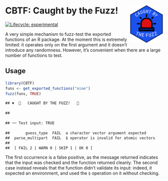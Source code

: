 
# CBTF: Caught by the Fuzz! <a href="https://www.youtube.com/watch?v=uJ-mpul94eo"><img src="man/figures/logo.png" align="right" height="120" /></a>

<!-- badges: start -->

[![Lifecycle:
experimental](https://img.shields.io/badge/lifecycle-experimental-orange.svg)](https://lifecycle.r-lib.org/articles/stages.html#experimental)
<!-- badges: end -->

A very simple mechanism to fuzz-test the exported functions of an R
package. At the moment this is extremely limited: it operates only on
the first argument and it doesn’t introduce any randomness. However,
it’s convenient when there are a large number of functions to test.

## Usage

``` r
library(CBTF)
funs <- get_exported_functions("mime")
fuzz(funs, TRUE)
```

    ## ✖  🚨   CAUGHT BY THE FUZZ!   🚨

    ## 

    ## ── Test input: TRUE

    ##       guess_type  FAIL  a character vector argument expected
    ##  parse_multipart  FAIL  $ operator is invalid for atomic vectors
    ## 
    ##  [ FAIL 2 | WARN 0 | SKIP 1 | OK 0 ]

The first occurrence is a false positive, as the message returned
indicates that the input was checked and the function returned cleanly.
The second case instead reveals that the function didn’t validate its
input: indeed, it expected an environment, and used the `$` operation on
it without checking.
